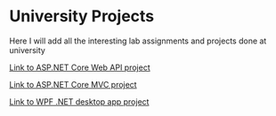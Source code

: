 # University Projects
Here I will add all the interesting lab assignments and projects done at university

[Link to ASP.NET Core Web API project](https://github.com/923-recommenders/UBB-SE-2024-923-1)

[Link to ASP.NET Core MVC project](https://github.com/923-recommenders/UBB-SE-2024-Music)

[Link to WPF .NET desktop app project](https://github.com/923-recommenders/UBB-SE-2024-Gaborment)
